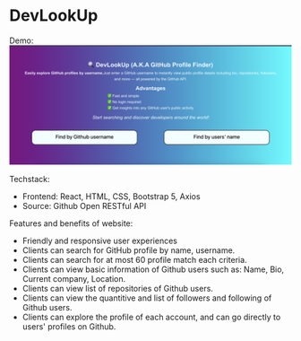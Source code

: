 # DevLookUp
Demo: 
![alt text](devlookup.png)

Techstack: 
- Frontend: React, HTML, CSS, Bootstrap 5, Axios
- Source: Github Open RESTful API

Features and benefits of website: 
- Friendly and responsive user experiences
- Clients can search for GitHub profile by name, username.
- Clients can search for at most 60 profile match each criteria.
- Clients can view basic information of Github users such as: Name, Bio, Current company, Location.
- Clients can view list of repositories of Github users.
- Clients can view the quantitive and list of followers and following of Github users.
- Clients can explore the profile of each account, and can go directly to users' profiles on Github.

